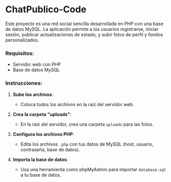 # ChatPublico-Code
Este proyecto es una red social sencilla desarrollada en PHP con una base de datos MySQL. La aplicación permite a los usuarios registrarse, iniciar sesión, publicar actualizaciones de estado, y subir fotos de perfil y fondos personalizados.

### Requisitos:
- Servidor web con PHP
- Base de datos MySQL

### Instrucciones:

1. **Sube los archivos**:
   - Coloca todos los archivos en la raíz del servidor web.

2. **Crea la carpeta "uploads"**:
   - En la raíz del servidor, crea una carpeta `uploads` para las fotos.

3. **Configura los archivos PHP**:
   - Edita los archivos `.php` con tus datos de MySQL (host, usuario, contraseña, base de datos).

4. **Importa la base de datos**:
   - Usa una herramienta como phpMyAdmin para importar `database.sql` a tu base de datos.
